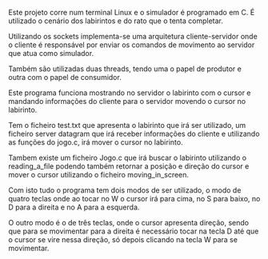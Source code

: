 Este projeto corre num terminal Linux e o simulador é programado em C. É utilizado o cenário dos labirintos e do rato que o tenta completar.

Utilizando os sockets implementa-se uma arquitetura cliente-servidor onde o cliente é responsável por enviar os comandos de movimento ao servidor que atua como simulador.

Também são utilizadas duas threads, tendo uma o papel de produtor e outra com o papel de consumidor.

Este programa funciona mostrando no servidor o labirinto com o cursor e mandando informações do cliente para o servidor movendo o cursor no labirinto.

Tem o ficheiro test.txt que apresenta o labirinto que irá ser utilizado, um ficheiro server datagram que irá receber informações do cliente e utilizando as funções do jogo.c, irá mover o cursor no labirinto.

Tambem existe um ficheiro Jogo.c que irá buscar o labirinto utilizando o reading_a_file podendo também retornar a posição e direção do cursor e mover o cursor utilizando o ficheiro moving_in_screen.

Com isto tudo o programa tem dois modos de ser utilizado, o modo de quatro teclas onde ao tocar no W o cursor irá para cima, no S para baixo, no D para a direita e no A para a esquerda.

O outro modo é o de três teclas, onde o cursor apresenta direção, sendo que para se movimentar para a direita é necessário tocar na tecla D até que o cursor se vire nessa direção, só depois clicando na tecla W para se movimentar.
